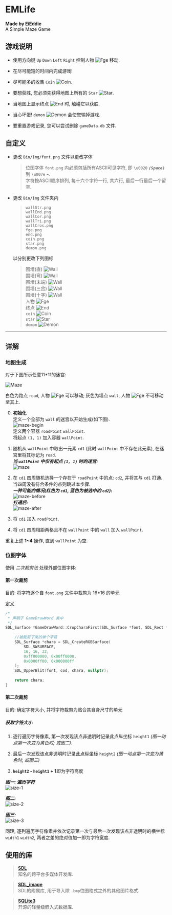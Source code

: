 # EMLife

**Made by EiEddie**  
A Simple Maze Game

## 游戏说明

- 使用方向键 `Up` `Down` `Left` `Right` 控制人物
  ![Fge](Bin/Img/fge.png)
  移动.

- 在尽可能短的时间内完成游戏!

- 尽可能多的收集 `Coin`
  ![Coin](Bin/Img/coin.png).

- 要想获胜, 您必须先获得地图上所有的 `Star`
  ![Star](Bin/Img/star.png).

- 当地图上显示终点
  ![End](Bin/Img/end.png)
  时, 触碰它以获胜.

- 当心坏蛋! `demon`
  ![Demon](Bin/Img/demon.png)
  会使您输掉游戏.

- 要重置游戏记录, 您可以尝试删除 `gameData.db` 文件.

## 自定义

- 更改 `Bin/Img/font.png` 文件以更改字体
  > 位图字体 `font.png` 内必须包括所有ASCII可见字符, 即 `\u0020` ***`(Space)`*** 到 `\u007e` ***`~`***.  
  字符按ASCII顺序排列, 每十六个字符一行, 共六行, 最后一行最后一个留空.  

- 更改 `Bin/Img` 文件夹内
  > `wallStr.png`  
  `wallEnd.png`  
  `wallCor.png`  
  `wallTri.png`  
  `wallCros.png`  
  `fge.png`  
  `end.png`  
  `coin.png`  
  `star.png`  
  `demon.png`

  以分别更改下列图标
  > 围墙(直) ![Wall](Bin/Img/wallStr.png)  
  围墙(弯) ![Wall](Bin/Img/wallCor.png)  
  围墙(末端) ![Wall](Bin/Img/wallEnd.png)  
  围墙(三岔) ![Wall](Bin/Img/wallTri.png)  
  围墙(十字) ![Wall](Bin/Img/wallCros.png)  
  人物 ![Fge](Bin/Img/fge.png)  
  终点 ![End](Bin/Img/end.png)  
  `coin` ![Coin](Bin/Img/coin.png)  
  `star` ![Star](Bin/Img/star.png)  
  `demon` ![Demon](Bin/Img/demon.png)

_________

## 详解

### 地图生成

对于下图所示任意11*11的迷宫:

![Maze](Legend/maze.png)

白色为路点 `road`, 人物
![Fge](Bin/Img/fge.png)
可以移动; 灰色为墙点 `wall`, 人物
![Fge](Bin/Img/fge.png)
不可移动至其上.

0. **初始化**  
   定义一个全部为 `wall` 的迷宫以开始生成(如下图).  
   ![maze-begin](Legend/maze-begin.png)  
   定义两个容器 `roadPoint` `wallPoint`.  
   将起点 `(1, 1)` 加入容器 `wallPoint`.


1. 随机从 `wallPoint` 中取出一元素 `cd1` (此时 `wallPoint` 中不存在此元素), 在迷宫里将其标记为 `road`.  
   ***当 `wallPoint` 中仅有起点 `(1, 1)` 时的迷宫:***  
   ![maze](Legend/maze-1.png)


2. 在 `cd1` 四周随机选择一个存在于 `roadPoint` 中的点: `cd2`, 并将其与 `cd1` 打通.  
   当四周没有符合条件的点则跳过本步骤.  
   ***一种可能的情况(红色为 `cd1`, 蓝色为被选中的 `cd2`):***  
   ![maze-before](Legend/maze-2-1.png)  
   ***打通后:***  
   ![maze-after](Legend/maze-2-2.png)


3. 将 `cd1` 加入 `roadPoint`.


4. 将 `cd1` 四周相距两格且不在 `wallPoint` 中的 `wall` 加入 `wallPoint`.

重复上述 **1~4** 操作, 直到 `wallPoint` 为空.

### 位图字体

使用 *二次裁剪法* 处理外部位图字体:

#### 第一次裁剪

目的: 将字符逐个自 `font.png` 文件中裁剪为 16*16 的单元

[定义](Src/Draw/gameDrawWord.cpp)

```c++
/*
 * 声明于 GameDrawWord 类中
 */
SDL_Surface *GameDrawWord::CropCharaFirst(SDL_Surface *font, SDL_Rect *cod) {
	
	//被裁剪下来的单个字符
	SDL_Surface *chara = SDL_CreateRGBSurface(
		SDL_SWSURFACE,
		16, 16, 32,
		0xff000000, 0x00ff0000,
		0x0000ff00, 0x000000ff
	);
	SDL_UpperBlit(font, cod, chara, nullptr);
	
	return chara;
}
```

#### 第二次裁剪

目的: 确定字符大小, 并将字符裁剪为贴合其自身尺寸的单元

##### 获取字符大小

1. 逐行遍历字符像素, 第一次发现该点非透明时记录此点纵坐标 `height1` *(图一动点第一次变为黄色时; 或图二).*

2. 最后一次发现该点非透明时记录此点纵坐标 `height2` *(图一动点第一次变为黄色时; 或图三)*

3. **`height2` - `height1` + 1**即为字符高度

***图一: 遍历字符***  
![size-1](Legend/getCharaSize.gif)

***图二:***  
![size-2](Legend/size-2.png)

***图三:***  
![size-3](Legend/size-3.png)

同理, 逐列遍历字符像素并依次记录第一次与最后一次发现该点非透明时的横坐标 `width1` `width2`, 两者之差的绝对值加一即为字符宽度.

## 使用的库

> **[SDL](https://www.libsdl.org)**  
知名的跨平台多媒体开发库.

> **[SDL_image](https://www.libsdl.org/projects/SDL_image)**  
SDL的附属库, 用于导入除 `.bmp`位图格式之外的其他图片格式.

> **[SQLite3](https://sqlite.org)**  
开源的轻量级嵌入式数据库.